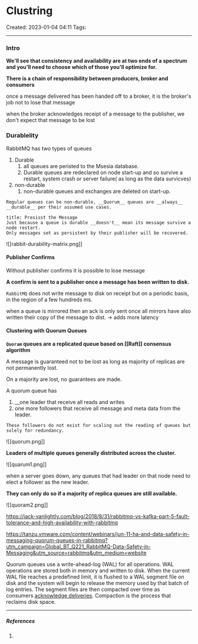 # Clustring
Created: 2023-01-04 04:11
Tags: 
____

### Intro
__We'll see that consistency and availability are at two ends of a spectrum and you'll need to choose which of those you'll optimize for.__

__There is a chain of responsibility between producers, broker and consumers__

 once a message delivered has been handed off to a broker, it is the broker's job not to lose that message
 
 when the broker acknowledges receipt of a message to the publisher, we don't expect that message to be lost


### Durablelity

RabbitMQ has two types of queues
1. Durable
	1. all queues are peristed to the Msesia database.
	2. Durable queues are  redeclared on node start-up and so survive a restart, system crash or server failure( as long as the data survicves)
2. non-durable
	1. non-durable queues and exchanges are deleted on start-up.

```ad-danger
Regular queues can be non-durable, __Quorum__ queues are __always__ __durable__ per their assumed use cases.
```



```ad-warning
title: Presisst the Message
Just because a queue is durable __doesn't__ mean its message survive a node restart.
Only messages set as persistent by their publisher will be recovered.

```

![[rabbit-durability-matrix.png]]

#### Publisher Confirms

Without publisher confirms it is possible to lose message

__A confirm is sent to a publisher once a message has been written to disk.__

`RabbitMQ` does not write message to disk on receipt but on a periodic basis, in the region of a few hundreds ms.

when a queue is mirrored then an ack is only sent once all mirrors have also written their copy of the message to dist. -> adds more latency


#### Clustering with Quorum Queues

__`Quoram` queues are a replicated queue based on [[Raft]] consensus algorithm__

A message is guaranteed not to be lost as long as majority of replicas are not permanently lost.

On a majority are lost, no guarantees are made.

A quorum queue has
1. __one leader that receive all reads and writes
2. one more followers that receive all message and meta data from the leader.

```ad-warning
These followers do not exist for scaling out the reading of queues but solely for redundancy.
```

![[quorum.png]]

__Leaders of multiple queues generally distributed across the cluster.__

![[quarum1.png]]




when a server goes down, any queues that had leader on that node need to elect a follower as the new leader.

__They can only do so if a majority of replica queues are still available.__


![[quoram2.png]]









https://jack-vanlightly.com/blog/2018/8/31/rabbitmq-vs-kafka-part-5-fault-tolerance-and-high-availability-with-rabbitmq


https://tanzu.vmware.com/content/webinars/jun-11-ha-and-data-safety-in-messaging-quorum-queues-in-rabbitmq?utm_campaign=Global_BT_Q221_RabbitMQ-Data-Safety-in-Messaging&utm_source=rabbitmq&utm_medium=website

Quorum queues use a write-ahead-log (WAL) for all operations. WAL operations are stored both in memory and written to disk. When the current WAL file reaches a predefined limit, it is flushed to a WAL segment file on disk and the system will begin to release the memory used by that batch of log entries. The segment files are then compacted over time as consumers [acknowledge deliveries](https://www.rabbitmq.com/confirms.html). Compaction is the process that reclaims disk space.


_____
##### References
1.

